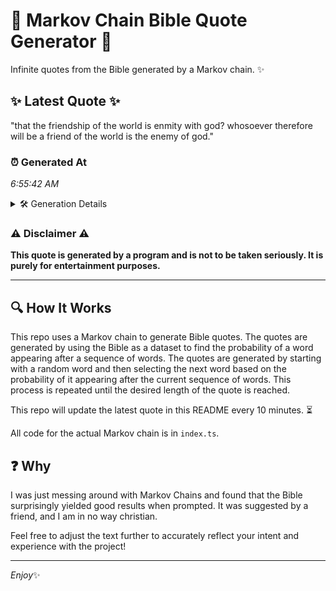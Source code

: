 # 📖 Markov Chain Bible Quote Generator 📖

Infinite quotes from the Bible generated by a Markov chain. ✨

## ✨ Latest Quote ✨
"that the friendship of the world is enmity with god? whosoever therefore will be a friend of the world is the enemy of god."

### ⏰ Generated At
*6:55:42 AM*

<details>
    <summary>🛠️ Generation Details</summary>
    <p>
        <strong>🌱 Seed:</strong> that<br>
        <strong>🔄 Iterations:</strong> 23<br>
        <strong>📜 Context History:</strong><br>[ that ]: the<br>[ that, the ]: friendship<br>[ that, the, friendship ]: of<br>[ that, the, friendship, of ]: the<br>[ that, the, friendship, of, the ]: world<br>[ that, the, friendship, of, the, world ]: is<br>[ the, friendship, of, the, world, is ]: enmity<br>[ friendship, of, the, world, is, enmity ]: with<br>[ of, the, world, is, enmity, with ]: god?<br>[ the, world, is, enmity, with, god? ]: whosoever<br>[ world, is, enmity, with, god?, whosoever ]: therefore<br>[ is, enmity, with, god?, whosoever, therefore ]: will<br>[ enmity, with, god?, whosoever, therefore, will ]: be<br>[ with, god?, whosoever, therefore, will, be ]: a<br>[ god?, whosoever, therefore, will, be, a ]: friend<br>[ whosoever, therefore, will, be, a, friend ]: of<br>[ therefore, will, be, a, friend, of ]: the<br>[ will, be, a, friend, of, the ]: world<br>[ be, a, friend, of, the, world ]: is<br>[ a, friend, of, the, world, is ]: the<br>[ friend, of, the, world, is, the ]: enemy<br>[ of, the, world, is, the, enemy ]: of<br>[ the, world, is, the, enemy, of ]: god.<br>
    </p>
</details>

### ⚠️ Disclaimer ⚠️
**This quote is generated by a program and is not to be taken seriously. It is purely for entertainment purposes.**

---

## 🔍 How It Works

This repo uses a Markov chain to generate Bible quotes. The quotes are generated by using the Bible as a dataset to find the probability of a word appearing after a sequence of words. The quotes are generated by starting with a random word and then selecting the next word based on the probability of it appearing after the current sequence of words. This process is repeated until the desired length of the quote is reached.

This repo will update the latest quote in this README every 10 minutes. ⏳

All code for the actual Markov chain is in `index.ts`.

## ❓ Why

I was just messing around with Markov Chains and found that the Bible surprisingly yielded good results when prompted. 
It was suggested by a friend, and I am in no way christian.

Feel free to adjust the text further to accurately reflect your intent and experience with the project!

---

*Enjoy*✨
